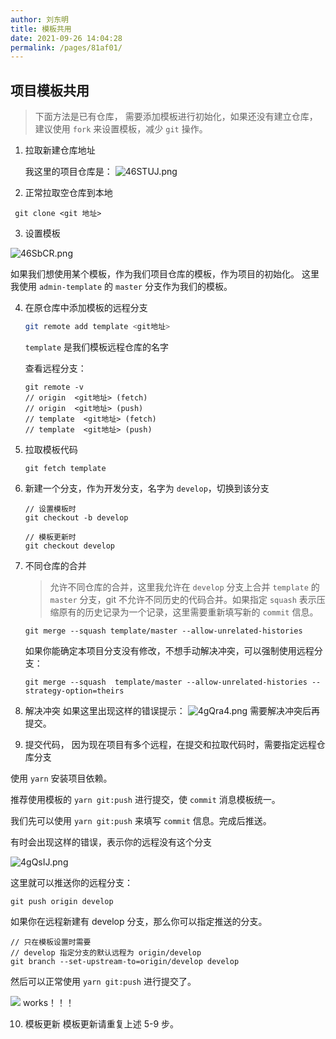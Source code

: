 ```yaml
---
author: 刘东明
title: 模板共用
date: 2021-09-26 14:04:28
permalink: /pages/81af01/
---
```


## 项目模板共用

> 下面方法是已有仓库， 需要添加模板进行初始化，如果还没有建立仓库，建议使用 `fork` 来设置模板，减少 `git` 操作。

1. 拉取新建仓库地址

   我这里的项目仓库是：
   ![46STUJ.png](https://z3.ax1x.com/2021/09/26/46STUJ.png)

2. 正常拉取空仓库到本地

```
 git clone <git 地址>
```

3. 设置模板

![46SbCR.png](https://z3.ax1x.com/2021/09/26/46SbCR.png)

如果我们想使用某个模板，作为我们项目仓库的模板，作为项目的初始化。
这里我使用 `admin-template` 的 `master` 分支作为我们的模板。

4. 在原仓库中添加模板的远程分支

   ```bash
   git remote add template <git地址>
   ```

   `template` 是我们模板远程仓库的名字

   查看远程分支：

   ```
   git remote -v
   // origin  <git地址> (fetch)
   // origin  <git地址> (push)
   // template  <git地址> (fetch)
   // template  <git地址> (push)

   ```

5. 拉取模板代码

   ```
   git fetch template
   ```

6. 新建一个分支，作为开发分支，名字为 `develop`，切换到该分支

   ```
   // 设置模板时
   git checkout -b develop

   // 模板更新时
   git checkout develop
   ```

7. 不同仓库的合并

   > 允许不同仓库的合并，这里我允许在 `develop` 分支上合并 `template` 的 `master` 分支，git 不允许不同历史的代码合并。如果指定 `squash` 表示压缩原有的历史记录为一个记录，这里需要重新填写新的 `commit` 信息。

   ```
   git merge --squash template/master --allow-unrelated-histories
   ```

   如果你能确定本项目分支没有修改，不想手动解决冲突，可以强制使用远程分支：

   ```
   git merge --squash  template/master --allow-unrelated-histories --strategy-option=theirs
   ```

8. 解决冲突
   如果这里出现这样的错误提示：
   ![4gQra4.png](https://z3.ax1x.com/2021/09/27/4gQra4.png)
   需要解决冲突后再提交。

9. 提交代码， 因为现在项目有多个远程，在提交和拉取代码时，需要指定远程仓库分支

使用 `yarn` 安装项目依赖。

推荐使用模板的 `yarn git:push` 进行提交，使 `commit` 消息模板统一。

我们先可以使用 `yarn git:push` 来填写 `commit` 信息。完成后推送。

有时会出现这样的错误，表示你的远程没有这个分支

![4gQsIJ.png](https://z3.ax1x.com/2021/09/27/4gQsIJ.png)

这里就可以推送你的远程分支：

```
git push origin develop
```

如果你在远程新建有 develop 分支，那么你可以指定推送的分支。

```
// 只在模板设置时需要
// develop 指定分支的默认远程为 origin/develop
git branch --set-upstream-to=origin/develop develop

```

然后可以正常使用 `yarn git:push` 进行提交了。

![](https://z3.ax1x.com/2021/09/26/46S759.png)
works！！！

10. 模板更新 模板更新请重复上述 5-9 步。
